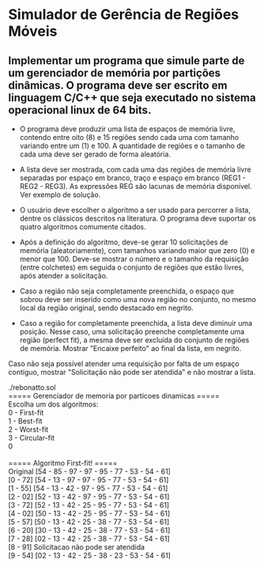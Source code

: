 # Simulador de Gerência de Regiões Móveis

## Implementar um programa que simule parte de um gerenciador de memória por partições dinâmicas. O programa deve ser escrito em linguagem C/C++ que seja executado no sistema operacional linux de 64 bits.

* O programa deve produzir uma lista de  espaços de memória livre, contendo entre oito (8) e 15 regiões sendo cada uma com tamanho variando entre um (1) e 100. A quantidade de regiões e o tamanho de cada uma deve ser gerado de forma aleatória.

* A lista deve ser mostrada, com cada uma das regiões de memória livre  separadas por espaço em branco, traço e espaço em branco (REG1 - REG2 - REG3). As expressões REG<numero> são lacunas de memória disponível. Ver exemplo de solução.

* O usuário deve escolher o algoritmo a ser usado para percorrer a lista, dentre os clássicos descritos na literatura. O programa deve suportar os quatro algoritmos comumente citados.

* Após a definição do algoritmo, deve-se gerar 10 solicitações de memória (aleatoriamente), com tamanhos variando maior que zero (0) e menor que 100. Deve-se mostrar o número e o tamanho da requisição (entre colchetes) em seguida o conjunto de regiões que estão livres, após atender a solicitação.

* Caso a região não seja completamente preenchida, o espaço que sobrou deve ser inserido como uma nova região no conjunto, no mesmo local da região original, sendo destacado em negrito.

* Caso a região for completamente preenchida, a lista deve diminuir uma posição. Nesse caso, uma solicitação preenche completamente uma região (perfect fit), a mesma deve ser excluída do conjunto de regiões de memória. Mostrar "Encaixe perfeito" ao final da lista, em negrito.

Caso não seja possível atender uma requisição por falta de um espaço contíguo, mostrar "Solicitação não pode ser atendida" e não mostrar a lista.

./rebonatto.sol<br>
===== Gerenciador de memoria por particoes dinamicas =====<br>
Escolha um dos algoritmos:<br>
0 - First-fit<br>
1 - Best-fit<br>
2 - Worst-fit<br>
3 - Circular-fit<br>
0<br>
<br>
===== Algoritmo First-fit! =====<br>
Original [54 - 85 - 97 - 97 - 95 - 77 - 53 - 54 - 61]<br>
[0 - 72] [54 - 13 - 97 - 97 - 95 - 77 - 53 - 54 - 61]<br>
[1 - 55] [54 - 13 - 42 - 97 - 95 - 77 - 53 - 54 - 61]<br>
[2 - 02] [52 - 13 - 42 - 97 - 95 - 77 - 53 - 54 - 61]<br>
[3 - 72] [52 - 13 - 42 - 25 - 95 - 77 - 53 - 54 - 61]<br>
[4 - 02] [50 - 13 - 42 - 25 - 95 - 77 - 53 - 54 - 61]<br>
[5 - 57] [50 - 13 - 42 - 25 - 38 - 77 - 53 - 54 - 61]<br>
[6 - 20] [30 - 13 - 42 - 25 - 38 - 77 - 53 - 54 - 61]<br>
[7 - 28] [02 - 13 - 42 - 25 - 38 - 77 - 53 - 54 - 61]<br>
[8 - 91] Solicitacao não pode ser atendida<br>
[9 - 54] [02 - 13 - 42 - 25 - 38 - 23 - 53 - 54 - 61]<br>
